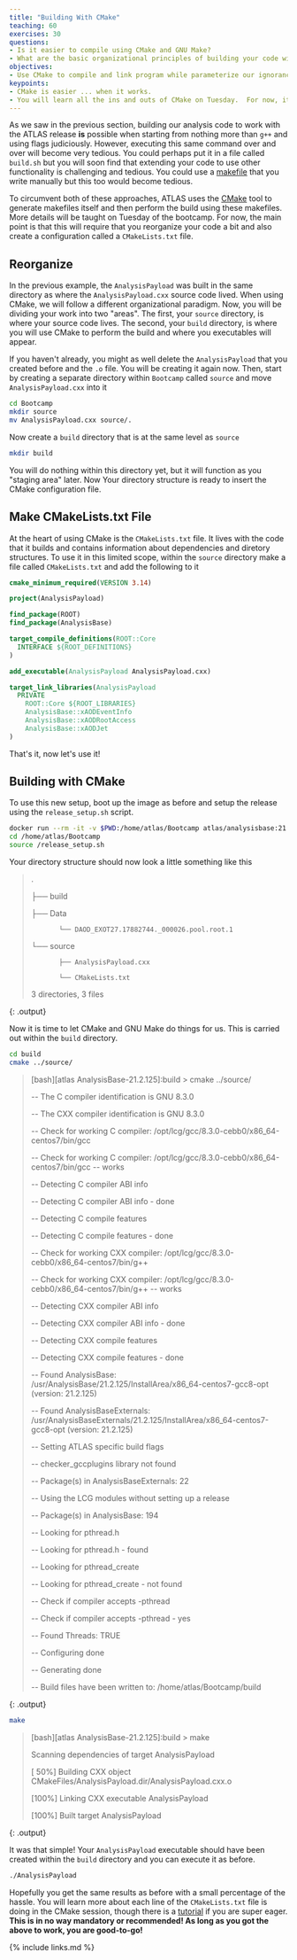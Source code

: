 ```yaml
---
title: "Building With CMake"
teaching: 60
exercises: 30
questions:
- Is it easier to compile using CMake and GNU Make?
- What are the basic organizational principles of building your code with CMake?
objectives:
- Use CMake to compile and link program while parameterize our ignorance for the time being.
keypoints:
- CMake is easier ... when it works.
- You will learn all the ins and outs of CMake on Tuesday.  For now, it can function as little more than a tool to circumvent the long `g++` commands.
---
```


As we saw in the previous section, building our analysis code to work with the ATLAS release **is** possible
when starting from nothing more than `g++` and using flags judiciously.  However, executing this same
command over and over will become very tedious.  You could perhaps put it in a file called `build.sh`
but you will soon find that extending your code to use other functionality is challenging and tedious.
You could use a [makefile](https://opensource.com/article/18/8/what-how-makefile) that you write manually
but this too would become tedious.

To circumvent both of these approaches, ATLAS uses the [CMake](https://cmake.org/) tool to generate makefiles
itself and then perform the build using these makefiles.  More details will be taught on Tuesday
of the bootcamp.  For now, the main point is that this will require that you reorganize your code a bit
and also create a configuration called a `CMakeLists.txt` file.

## Reorganize
In the previous example, the `AnalysisPayload` was built in the same directory as where the
`AnalysisPayload.cxx` source code lived.  When using CMake, we will follow a different organizational
paradigm.  Now, you will be dividing your work into two "areas". The first,
your `source` directory, is where your source code lives.  The second, your `build` directory,
is where you will use CMake to perform the build and where you executables will appear.

If you haven't already, you might as well delete the `AnalysisPayload` that you created before and the `.o` file.
You will be creating it again now.  Then, start by creating a separate directory within `Bootcamp`
called `source` and move `AnalysisPayload.cxx` into it

~~~bash
cd Bootcamp
mkdir source
mv AnalysisPayload.cxx source/.
~~~

Now create a `build` directory that is at the same level as `source`

~~~bash
mkdir build
~~~

You will do nothing within this directory yet, but it will function as you "staging area" later.  Now
Your directory structure is ready to insert the CMake configuration file.

## Make CMakeLists.txt File

At the heart of using CMake is the `CMakeLists.txt` file.  It lives with the code that it
builds and contains information about dependencies and diretory structures.  To use it in
this limited scope, within the `source` directory make a file called `CMakeLists.txt` and
add the following to it

~~~CMake
cmake_minimum_required(VERSION 3.14)

project(AnalysisPayload)

find_package(ROOT)
find_package(AnalysisBase)

target_compile_definitions(ROOT::Core
  INTERFACE ${ROOT_DEFINITIONS}
)

add_executable(AnalysisPayload AnalysisPayload.cxx)

target_link_libraries(AnalysisPayload
  PRIVATE
    ROOT::Core ${ROOT_LIBRARIES}
    AnalysisBase::xAODEventInfo
    AnalysisBase::xAODRootAccess
    AnalysisBase::xAODJet
)
~~~

That's it, now let's use it!

## Building with CMake

To use this new setup, boot up the image as before and setup the release using the `release_setup.sh` script.

~~~bash
docker run --rm -it -v $PWD:/home/atlas/Bootcamp atlas/analysisbase:21.2.125 bash
cd /home/atlas/Bootcamp
source /release_setup.sh
~~~

Your directory structure should now look a little something like this

>
> .
>
> ├── build
>
> ├── Data
>
>            └── DAOD_EXOT27.17882744._000026.pool.root.1
>
> └── source
>
>            ├── AnalysisPayload.cxx
>
>            └── CMakeLists.txt
>
>
> 3 directories, 3 files
>
>
{: .output}

Now it is time to let CMake and GNU Make do things for us.  This is carried out within the `build` directory.

~~~bash
cd build
cmake ../source/
~~~

> [bash][atlas AnalysisBase-21.2.125]:build > cmake ../source/
>
> -- The C compiler identification is GNU 8.3.0
>
> -- The CXX compiler identification is GNU 8.3.0
>
> -- Check for working C compiler: /opt/lcg/gcc/8.3.0-cebb0/x86_64-centos7/bin/gcc
>
> -- Check for working C compiler: /opt/lcg/gcc/8.3.0-cebb0/x86_64-centos7/bin/gcc -- works
>
> -- Detecting C compiler ABI info
>
> -- Detecting C compiler ABI info - done
>
> -- Detecting C compile features
>
> -- Detecting C compile features - done
>
> -- Check for working CXX compiler: /opt/lcg/gcc/8.3.0-cebb0/x86_64-centos7/bin/g++
>
> -- Check for working CXX compiler: /opt/lcg/gcc/8.3.0-cebb0/x86_64-centos7/bin/g++ -- works
>
> -- Detecting CXX compiler ABI info
>
> -- Detecting CXX compiler ABI info - done
>
> -- Detecting CXX compile features
>
> -- Detecting CXX compile features - done
>
> -- Found AnalysisBase: /usr/AnalysisBase/21.2.125/InstallArea/x86_64-centos7-gcc8-opt (version: 21.2.125)
>
> -- Found AnalysisBaseExternals: /usr/AnalysisBaseExternals/21.2.125/InstallArea/x86_64-centos7-gcc8-opt (version: 21.2.125)
>
> -- Setting ATLAS specific build flags
>
> -- checker_gccplugins library not found
>
> -- Package(s) in AnalysisBaseExternals: 22
>
> -- Using the LCG modules without setting up a release
>
> -- Package(s) in AnalysisBase: 194
>
> -- Looking for pthread.h
>
> -- Looking for pthread.h - found
>
> -- Looking for pthread_create
>
> -- Looking for pthread_create - not found
>
> -- Check if compiler accepts -pthread
>
> -- Check if compiler accepts -pthread - yes
>
> -- Found Threads: TRUE
>
> -- Configuring done
>
> -- Generating done
>
> -- Build files have been written to: /home/atlas/Bootcamp/build
>
{: .output}

~~~bash
make
~~~

> [bash][atlas AnalysisBase-21.2.125]:build > make
>
> Scanning dependencies of target AnalysisPayload
>
> [ 50%] Building CXX object CMakeFiles/AnalysisPayload.dir/AnalysisPayload.cxx.o
>
> [100%] Linking CXX executable AnalysisPayload
>
> [100%] Built target AnalysisPayload
>
{: .output}

It was that simple! Your `AnalysisPayload` executable should have been created within the `build`
directory and you can execute it as before.

~~~bash
./AnalysisPayload
~~~

Hopefully you get the same results as before with a small percentage of the hassle. You will learn more
about each line of the `CMakeLists.txt` file is doing in the CMake session, though there is a
[tutorial](https://cmake.org/cmake-tutorial/) if you are super eager.  **This is in no way mandatory or recommended!
As long as you got the above to work, you are good-to-go!**


{% include links.md %}

